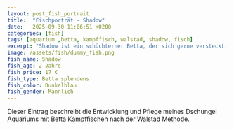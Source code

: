 ```yaml
---
layout: post_fish_portrait
title:  "Fischporträt - Shadow"
date:   2025-09-30 11:06:51 +0200
categories: [fish]
tags: [aquarium ,betta, kampffisch, walstad, shadow, fisch]
excerpt: "Shadow ist ein schüchterner Betta, der sich gerne versteckt. Hier halte ich seine Entwicklung fest."
image: /assets/fish/dummy_fish.png
fish_name: Shadow
fish_age: 2 Jahre
fish_price: 17 €
fish_type: Betta splendens
fish_color: Dunkelblau
fish_gender: Männlich
---
```


Dieser Eintrag beschreibt die Entwicklung und Pflege meines Dschungel Aquariums mit Betta Kampffischen nach der Walstad Methode.
